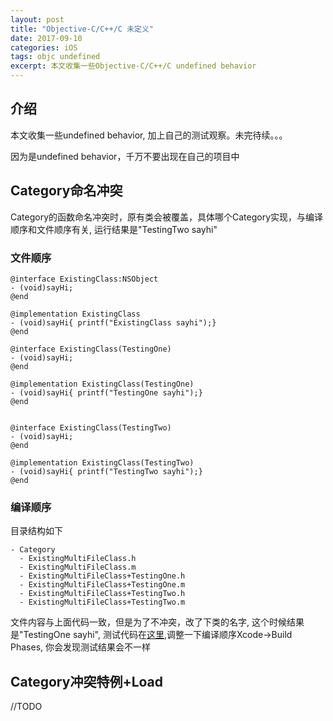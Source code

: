 ```yaml
---
layout: post
title: "Objective-C/C++/C 未定义"
date: 2017-09-10
categories: iOS
tags: objc undefined
excerpt: 本文收集一些Objective-C/C++/C undefined behavior
---
```


## 介绍

本文收集一些undefined behavior, 加上自己的测试观察。未完待续。。。

因为是undefined behavior，千万不要出现在自己的项目中

## Category命名冲突

Category的函数命名冲突时，原有类会被覆盖，具体哪个Category实现，与编译顺序和文件顺序有关, 运行结果是"TestingTwo sayhi"

### 文件顺序

```objc
@interface ExistingClass:NSObject
- (void)sayHi;
@end

@implementation ExistingClass
- (void)sayHi{ printf("ExistingClass sayhi");}
@end

@interface ExistingClass(TestingOne)
- (void)sayHi;
@end

@implementation ExistingClass(TestingOne)
- (void)sayHi{ printf("TestingOne sayhi");}
@end


@interface ExistingClass(TestingTwo)
- (void)sayHi;
@end

@implementation ExistingClass(TestingTwo)
- (void)sayHi{ printf("TestingTwo sayhi");}
@end

```

### 编译顺序

目录结构如下

```objc
- Category
  - ExistingMultiFileClass.h
  - ExistingMultiFileClass.m
  - ExistingMultiFileClass+TestingOne.h
  - ExistingMultiFileClass+TestingOne.m
  - ExistingMultiFileClass+TestingTwo.h
  - ExistingMultiFileClass+TestingTwo.m
```

文件内容与上面代码一致，但是为了不冲突，改了下类的名字, 这个时候结果是"TestingOne sayhi", 测试代码在[这里](https://github.com/geemaple/geemaple.github.io/blob/master/_code/iOS/ObjcWarmUps/ObjcWarmUps/UndefinedWarmUps.m),调整一下编译顺序Xcode->Build Phases, 你会发现测试结果会不一样

## Category冲突特例+Load
//TODO
